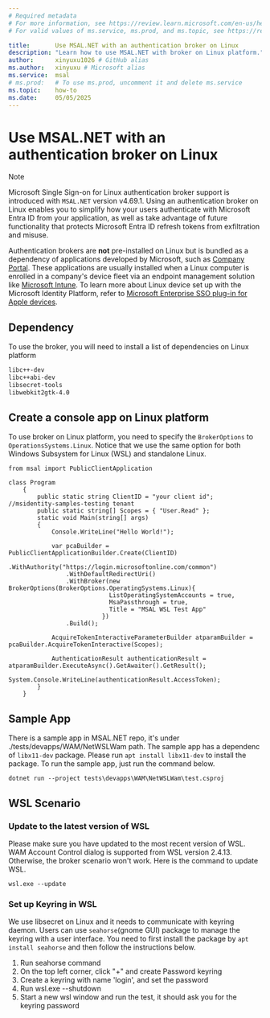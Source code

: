 ```yaml
---
# Required metadata
# For more information, see https://review.learn.microsoft.com/en-us/help/platform/learn-editor-add-metadata?branch=main
# For valid values of ms.service, ms.prod, and ms.topic, see https://review.learn.microsoft.com/en-us/help/platform/metadata-taxonomies?branch=main

title:       Use MSAL.NET with an authentication broker on Linux
description: "Learn how to use MSAL.NET with broker on Linux platform."
author:      xinyuxu1026 # GitHub alias
ms.author:   xinyuxu # Microsoft alias
ms.service:  msal
# ms.prod:   # To use ms.prod, uncomment it and delete ms.service
ms.topic:    how-to
ms.date:     05/05/2025
---
```


# Use MSAL.NET with an authentication broker on Linux


> [!NOTE]
> Microsoft Single Sign-on for Linux authentication broker support is introduced with `MSAL.NET` version v4.69.1.
Using an authentication broker on Linux enables you to simplify how your users authenticate with Microsoft Entra ID from your application, as well as take advantage of future functionality that protects Microsoft Entra ID refresh tokens from exfiltration and misuse.

Authentication brokers are **not** pre-installed on Linux but is bundled as a dependency of applications developed by Microsoft, such as [Company Portal](/mem/intune-service/user-help/enroll-device-linux). These applications are usually installed when a Linux computer is enrolled in a company's device fleet via an endpoint management solution like [Microsoft Intune](/mem/intune/fundamentals/what-is-intune). To learn more about Linux device set up with the Microsoft Identity Platform, refer to [Microsoft Enterprise SSO plug-in for Apple devices](/entra/identity-platform/apple-sso-plugin).

## Dependency

To use the broker, you will need to install a list of dependencies on Linux platform

```bash
libc++-dev
libc++abi-dev
libsecret-tools
libwebkit2gtk-4.0
```

## Create a console app on Linux platform
To use broker on Linux platform, you need to specify the `BrokerOptions` to `OperationsSystems.Linux`. Notice that we use the same option for both Windows Subsystem for Linux (WSL) and standalone Linux.
```dotnet
from msal import PublicClientApplication

class Program
    {
        public static string ClientID = "your client id"; //msidentity-samples-testing tenant
        public static string[] Scopes = { "User.Read" };
        static void Main(string[] args)
        {
            Console.WriteLine("Hello World!");

            var pcaBuilder = PublicClientApplicationBuilder.Create(ClientID)
                .WithAuthority("https://login.microsoftonline.com/common")
                .WithDefaultRedirectUri()
                .WithBroker(new BrokerOptions(BrokerOptions.OperatingSystems.Linux){
                            ListOperatingSystemAccounts = true,
                            MsaPassthrough = true,
                            Title = "MSAL WSL Test App"
                          })
                .Build();

            AcquireTokenInteractiveParameterBuilder atparamBuilder = pcaBuilder.AcquireTokenInteractive(Scopes);

            AuthenticationResult authenticationResult = atparamBuilder.ExecuteAsync().GetAwaiter().GetResult();
            System.Console.WriteLine(authenticationResult.AccessToken);
        }
    }
```

## Sample App 
There is a sample app in MSAL.NET repo, it's under ./tests/devapps/WAM/NetWSLWam path. The sample app has a dependenc of `libx11-dev` package. Please run `apt install libx11-dev` to install the package. To run the sample app, just run the command below.
```
dotnet run --project tests\devapps\WAM\NetWSLWam\test.csproj
```

## WSL Scenario

### Update to the latest version of WSL
Please make sure you have updated to the most recent version of WSL. WAM Account Control dialog is supported from WSL version 2.4.13. Otherwise, the broker scenario won't work. Here is the command to update WSL.
```
wsl.exe --update
```

### Set up Keyring in WSL
We use libsecret on Linux and it needs to communicate with keyring daemon. Users can use `seahorse`(gnome GUI) package to manage the keyring with a user interface. You need to first install the package by `apt install seahorse` and then follow the instructions below.

1. Run seahorse command
2. On the top left corner, click "+" and create Password keyring
3. Create a keyring with name 'login', and set the password
4. Run wsl.exe --shutdown
5. Start a new wsl window and run the test, it should ask you for the keyring password

